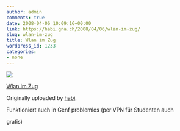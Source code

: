 ```yaml
---
author: admin
comments: true
date: 2008-04-06 10:09:16+00:00
link: https://habi.gna.ch/2008/04/06/wlan-im-zug/
slug: wlan-im-zug
title: Wlan im Zug
wordpress_id: 1233
categories:
- none
---
```



 [![](https://static.flickr.com/3001/2392240192_6e8bb24e61_m.jpg)](https://www.flickr.com/photos/habi/2392240192/)
   

 
  [Wlan im Zug](https://www.flickr.com/photos/habi/2392240192/)
    

  Originally uploaded by [habi](https://www.flickr.com/people/habi/).
 



Funktioniert auch in Genf problemlos (per VPN für Studenten auch  

gratis)
  

